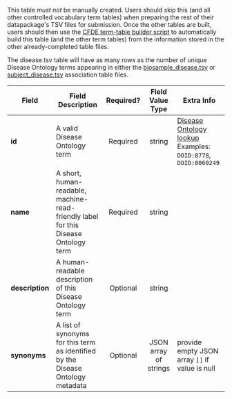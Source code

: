 This table *must not* be manually created. Users should skip this (and all other controlled vocabulary term tables) when preparing the rest of their datapackage's TSV files for submission. Once the other tables are built, users should then use the [CFDE term-table builder script](https://osf.io/bq6k9/) to automatically build this table (and the other term tables) from the information stored in the other already-completed table files.

The disease.tsv table will have as many rows as the number of unique Disease Ontology terms appearing in either the [biosample_disease.tsv](./TableInfo:-biosample_disease.tsv) or [subject_disease.tsv](./TableInfo:-subject_disease.tsv) association table files.


Field | Field Description | Required? | Field Value Type | Extra Info 
------|-------------------|:-----------:|:-------------:|------------
**id** | A valid Disease Ontology term | Required | string | [Disease Ontology lookup](https://disease-ontology.org/) <br /> Examples: `DOID:8778`, `DOID:0060249`
**name** | A short, human-readable, machine-read-friendly label for this Disease Ontology term | Required | string
**description** | A human-readable description of this Disease Ontology term |  Optional | string
**synonyms** | A list of synonyms for this term as identified by the Disease Ontology metadata | Optional | JSON array of strings | provide empty JSON array `[]` if value is null 